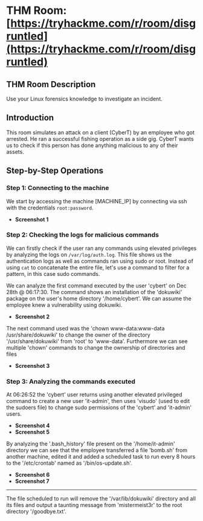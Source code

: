 # THM Room: [https://tryhackme.com/r/room/disgruntled](https://tryhackme.com/r/room/disgruntled)

## THM Room Description
Use your Linux forensics knowledge to investigate an incident.

## Introduction
This room simulates an attack on a client (CyberT) by an employee who got arrested. He ran a successful fishing operation as a side gig. CyberT wants us to check if this person has done anything malicious to any of their assets.

## Step-by-Step Operations

### Step 1: Connecting to the machine
We start by accessing the machine \[MACHINE_IP\] by connecting via ssh with the credentials `root:password`.

- **Screenshot 1**

### Step 2: Checking the logs for malicious commands
We can firstly check if the user ran any commands using elevated privileges by analyzing the logs on `/var/log/auth.log`. This file shows us the authentication logs as well as commands ran using sudo or root.
Instead of using `cat` to concatenate the entire file, let's use a command to filter for a pattern, in this case sudo commands.

We can analyze the first command executed by the user 'cybert' on Dec 28th @ 06:17:30. The command shows an installation of the 'dokuwiki' package on the user's home directory '/home/cybert'. We can assume the employee knew a vulnerability using dokuwiki.

- **Screenshot 2**

The next command used was the 'chown www-data:www-data /usr/share/dokuwiki' to change the owner of the directory '/usr/share/dokuwiki' from 'root' to 'www-data'. Furthermore we can see multiple 'chown' commands to change the ownership of directories and files

- **Screenshot 3**

### Step 3: Analyzing the commands executed
At 06:26:52 the 'cybert' user returns using another elevated privileged command to create a new user 'it-admin', then uses 'visudo' (used to edit the sudoers file) to change sudo permissions of the 'cybert' and 'it-admin' users.

- **Screenshot 4**
- **Screenshot 5**

By analyzing the '.bash_history' file present on the '/home/it-admin' directory we can see that the employee transferred a file 'bomb.sh' from another machine, edited it and added a scheduled task to run every 8 hours to the '/etc/crontab' named as '/bin/os-update.sh'.

- **Screenshot 6**
- **Screenshot 7**

---

The file scheduled to run will remove the '/var/lib/dokuwiki' directory and all its files and output a taunting message from 'mistermeist3r' to the root directory '/goodbye.txt'.
